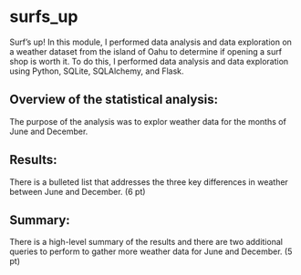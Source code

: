 # surfs_up
Surf’s up! In this module, I performed data analysis and data exploration on a weather dataset from the island of Oahu to determine if opening a surf shop is worth it. To do this, I performed data analysis and data exploration using Python, SQLite, SQLAlchemy, and Flask. 

## Overview of the statistical analysis:

The purpose of the analysis was to explor weather data for the months of June and December. 

## Results:

There is a bulleted list that addresses the three key differences in weather between June and December. (6 pt)

## Summary:

There is a high-level summary of the results and there are two additional queries to perform to gather more weather data for June and December. (5 pt)
